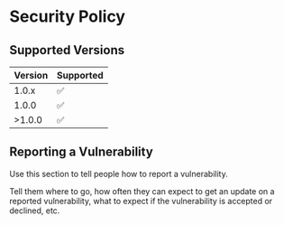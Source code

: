 # Security Policy

## Supported Versions


| Version | Supported          |
| ------- | ------------------ |
| 1.0.x   | :white_check_mark: |
| 1.0.0   | :white_check_mark: |
| >1.0.0  | :white_check_mark: |

## Reporting a Vulnerability

Use this section to tell people how to report a vulnerability.

Tell them where to go, how often they can expect to get an update on a
reported vulnerability, what to expect if the vulnerability is accepted or
declined, etc.
